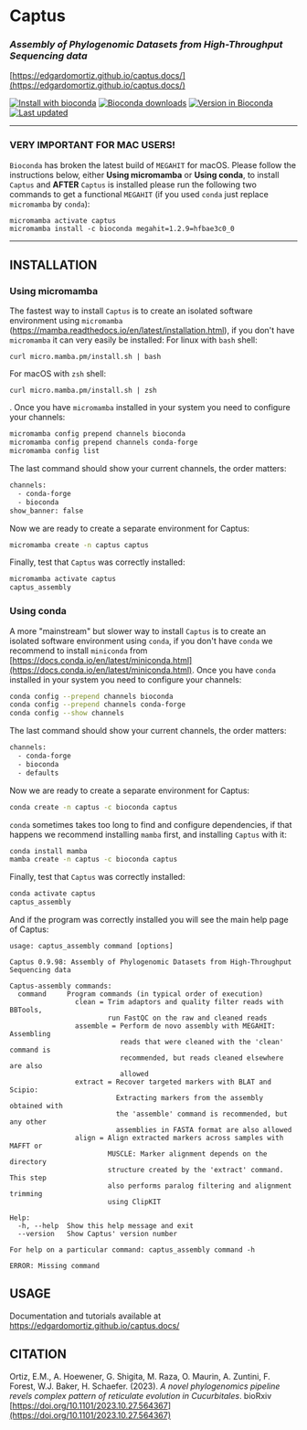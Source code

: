 # **Captus**
### *Assembly of Phylogenomic Datasets from High-Throughput Sequencing data*
[https://edgardomortiz.github.io/captus.docs/](https://edgardomortiz.github.io/captus.docs/)  

[![Install with bioconda](https://img.shields.io/badge/install%20with-bioconda-brightgreen.svg?style=flat)](http://bioconda.github.io/recipes/captus/README.html) [![Bioconda downloads](https://anaconda.org/bioconda/captus/badges/downloads.svg)](https://anaconda.org/bioconda/captus) [![Version in Bioconda](https://anaconda.org/bioconda/captus/badges/version.svg)](https://anaconda.org/bioconda/captus) [![Last updated](https://anaconda.org/bioconda/captus/badges/latest_release_date.svg)](https://github.com/edgardomortiz/Captus/releases)
___
### VERY IMPORTANT FOR MAC USERS!
`Bioconda` has broken the latest build of `MEGAHIT` for macOS. Please follow the instructions below, either **Using micromamba** or **Using conda**, to install `Captus` and **AFTER** `Captus` is installed please run the following two commands to get a functional `MEGAHIT` (if you used `conda` just replace `micromamba` by `conda`):
```text
micromamba activate captus
micromamba install -c bioconda megahit=1.2.9=hfbae3c0_0
```
---
## INSTALLATION
### Using micromamba
The fastest way to install `Captus` is to create an isolated software environment using `micromamba` (https://mamba.readthedocs.io/en/latest/installation.html), if you don't have `micromamba` it can very easily be installed:
For linux with `bash` shell:
```
curl micro.mamba.pm/install.sh | bash
```
For macOS with `zsh` shell:
```
curl micro.mamba.pm/install.sh | zsh
```

. Once you have `micromamba` installed in your system you need to configure your channels:
```bash
micromamba config prepend channels bioconda
micromamba config prepend channels conda-forge
micromamba config list
```

The last command should show your current channels, the order matters:
```bash
channels:
  - conda-forge
  - bioconda
show_banner: false
```

Now we are ready to create a separate environment for Captus:
```bash
micromamba create -n captus captus
```

Finally, test that `Captus` was correctly installed:
```bash
micromamba activate captus
captus_assembly
```

### Using conda
A more "mainstream" but slower way to install `Captus` is to create an isolated software environment using `conda`, if you don't have `conda` we recommend to install `miniconda` from [https://docs.conda.io/en/latest/miniconda.html](https://docs.conda.io/en/latest/miniconda.html). Once you have `conda` installed in your system you need to configure your channels:
```bash
conda config --prepend channels bioconda
conda config --prepend channels conda-forge
conda config --show channels
```

The last command should show your current channels, the order matters:
```bash
channels:
  - conda-forge
  - bioconda
  - defaults
```

Now we are ready to create a separate environment for Captus:
```bash
conda create -n captus -c bioconda captus
```

`conda` sometimes takes too long to find and configure dependencies, if that happens we recommend installing `mamba` first, and installing `Captus` with it:
```bash
conda install mamba
mamba create -n captus -c bioconda captus
```

Finally, test that `Captus` was correctly installed:
```bash
conda activate captus
captus_assembly
```

And if the program was correctly installed you will see the main help page of Captus:
```text
usage: captus_assembly command [options]

Captus 0.9.98: Assembly of Phylogenomic Datasets from High-Throughput Sequencing data

Captus-assembly commands:
  command     Program commands (in typical order of execution)
                clean = Trim adaptors and quality filter reads with BBTools,
                        run FastQC on the raw and cleaned reads
                assemble = Perform de novo assembly with MEGAHIT: Assembling
                           reads that were cleaned with the 'clean' command is
                           recommended, but reads cleaned elsewhere are also
                           allowed
                extract = Recover targeted markers with BLAT and Scipio:
                          Extracting markers from the assembly obtained with
                          the 'assemble' command is recommended, but any other
                          assemblies in FASTA format are also allowed
                align = Align extracted markers across samples with MAFFT or
                        MUSCLE: Marker alignment depends on the directory
                        structure created by the 'extract' command. This step
                        also performs paralog filtering and alignment trimming
                        using ClipKIT

Help:
  -h, --help  Show this help message and exit
  --version   Show Captus' version number

For help on a particular command: captus_assembly command -h

ERROR: Missing command
```
## USAGE

Documentation and tutorials available at https://edgardomortiz.github.io/captus.docs/

## CITATION

Ortiz, E.M., A. Hoewener, G. Shigita, M. Raza, O. Maurin, A. Zuntini, F. Forest, W.J. Baker, H. Schaefer. (2023). _A novel phylogenomics pipeline revels complex pattern of reticulate evolution in Cucurbitales_. bioRxiv [https://doi.org/10.1101/2023.10.27.564367](https://doi.org/10.1101/2023.10.27.564367)